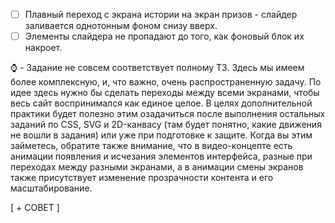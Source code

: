 - [ ] Плавный переход с экрана истории на экран призов - слайдер заливается однотонным фоном снизу вверх.
- [ ] Элементы слайдера не пропадают до того, как фоновый блок их накроет.

:watch: - Задание не совсем соответствует полному ТЗ. Здесь мы имеем более комплексную, и, что важно, очень распространенную задачу. По идее здесь нужно бы сделать переходы между всеми экранами, чтобы весь сайт воспринимался как единое целое. В целях дополнительной практики будет полезно этим озадачиться после выполнения остальных заданий по CSS, SVG и 2D-канвасу (там будет понятно, какие движения не вошли в задания) или уже при подготовке к защите. Когда вы этим займетесь, обратите также внимание, что в видео-концепте есть анимации появления и исчезания элементов интерфейса, разные при переходах между разными экранами, а в анимации смены экранов также присутствует изменение прозрачности контента и его масштабирование.

[ + СОВЕТ ]

